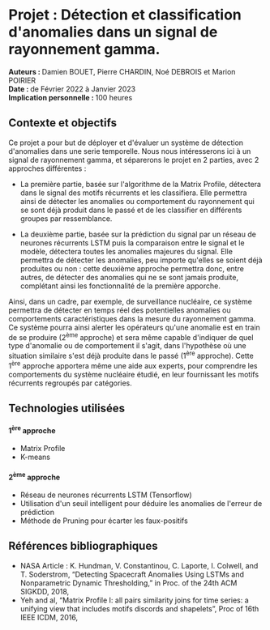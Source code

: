 # Projet : Détection et classification d'anomalies dans un signal de rayonnement gamma.

<b> Auteurs : </b> Damien BOUET, Pierre CHARDIN, Noé DEBROIS et Marion POIRIER<br>
<b> Date : </b> de Février 2022 à Janvier 2023<br>
<b> Implication personnelle : </b> 100 heures

## Contexte et objectifs

Ce projet a pour but de déployer et d'évaluer un système de détection d'anomalies dans une serie temporelle.
Nous nous intéresserons ici à un signal de rayonnement gamma, et séparerons le projet en 2 parties, avec 2 approches différentes :
- La première partie, basée sur l'algorithme de la Matrix Profile, détectera dans le signal des motifs récurrents et les classifiera.
Elle permettra ainsi de détecter les anomalies ou comportement du rayonnement qui se sont déjà produit dans le passé et de les classifier en différents groupes par ressemblance.

- La deuxième partie, basée sur la prédiction du signal par un réseau de neurones récurrents LSTM puis la comparaison entre le signal et le modèle, détectera toutes les anomalies majeures du signal. Elle permettra de détecter les anomalies, peu importe qu'elles se soient déjà produites ou non : cette deuxième approche permettra donc, entre autres, de détecter des anomalies qui ne se sont jamais produite, complétant ainsi les fonctionnalité de la première apporche.

Ainsi, dans un cadre, par exemple, de surveillance nucléaire, ce système permettra de détecter en temps réel des potentielles anomalies ou comportements caractéristiques dans la mesure du rayonnement gamma. Ce système pourra ainsi alerter les opérateurs qu'une anomalie est en train de se produire (2<sup>ème</sup> approche) et sera même capable d'indiquer de quel type d'anomalie ou de comportement il s'agit, dans l'hypothèse où une situation similaire s'est déjà produite dans le passé (1<sup>ère</sup> approche). Cette 1<sup>ère</sup> approche apportera même une aide aux experts, pour comprendre les comportements du système nucléaire étudié, en leur fournissant les motifs récurrents regroupés par catégories.

## Technologies utilisées

#### 1<sup>ère</sup> approche
- Matrix Profile
- K-means
#### 2<sup>ème</sup> approche
- Réseau de neurones récurrents LSTM (Tensorflow)
- Utilisation d'un seuil intelligent pour déduire les anomalies de l'erreur de prédiction
- Méthode de Pruning pour écarter les faux-positifs


## Références bibliographiques
- NASA Article : K. Hundman, V. Constantinou, C. Laporte, I. Colwell, and T. Soderstrom, “Detecting Spacecraft Anomalies Using LSTMs and Nonparametric
Dynamic Thresholding,” in Proc. of the 24th ACM SIGKDD, 2018,
- Yeh and al, “Matrix Profile I: all pairs similarity joins for time series: a unifying view that includes motifs discords and shapelets”, Proc of 16th
IEEE ICDM, 2016,

